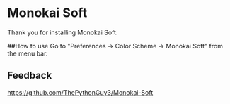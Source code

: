 # Monokai Soft

Thank you for installing Monokai Soft.

##How to use
Go to "Preferences -> Color Scheme -> Monokai Soft" from the menu bar.

## Feedback

<https://github.com/ThePythonGuy3/Monokai-Soft>
